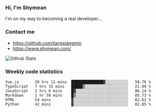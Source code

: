 ### Hi, I'm Shymean

I'm on my way to becoming a real developer...

### Contact me

- <https://github.com/tangxiangmin>
- <https://www.shymean.com/>

![Github Stats](https://github-readme-stats.vercel.app/api?username=tangxiangmin&show_icons=true&theme=dark)


###  Weekly code statistics

<!--START_SECTION:waka-->

```text
Vue.js       20 hrs 11 mins  ██████████████▓░░░░░░░░░░   58.76 %
TypeScript   7 hrs 33 mins   █████▒░░░░░░░░░░░░░░░░░░░   21.99 %
JavaScript   2 hrs 6 mins    █▓░░░░░░░░░░░░░░░░░░░░░░░   06.14 %
Markdown     1 hr 58 mins    █▒░░░░░░░░░░░░░░░░░░░░░░░   05.73 %
HTML         54 mins         ▓░░░░░░░░░░░░░░░░░░░░░░░░   02.62 %
Python       42 mins         ▓░░░░░░░░░░░░░░░░░░░░░░░░   02.05 %
```

<!--END_SECTION:waka-->